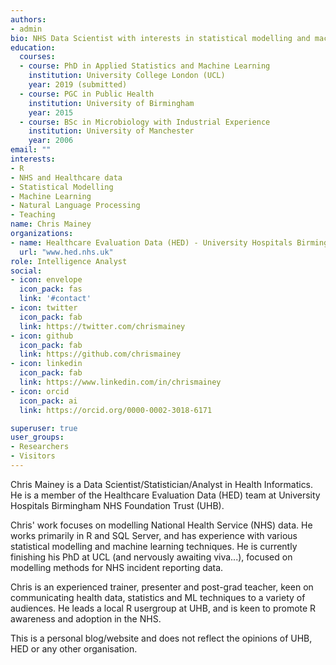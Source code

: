 ```yaml
---
authors:
- admin
bio: NHS Data Scientist with interests in statistical modelling and machine learning in healthcare data.
education:
  courses:
  - course: PhD in Applied Statistics and Machine Learning
    institution: University College London (UCL)
    year: 2019 (submitted)
  - course: PGC in Public Health
    institution: University of Birmingham
    year: 2015
  - course: BSc in Microbiology with Industrial Experience
    institution: University of Manchester
    year: 2006
email: ""
interests:
- R
- NHS and Healthcare data
- Statistical Modelling
- Machine Learning
- Natural Language Processing
- Teaching
name: Chris Mainey
organizations:
- name: Healthcare Evaluation Data (HED) - University Hospitals Birmingham NHS Foundation Trust
  url: "www.hed.nhs.uk"
role: Intelligence Analyst
social:
- icon: envelope
  icon_pack: fas
  link: '#contact'
- icon: twitter
  icon_pack: fab
  link: https://twitter.com/chrismainey
- icon: github
  icon_pack: fab
  link: https://github.com/chrismainey
- icon: linkedin
  icon_pack: fab
  link: https://www.linkedin.com/in/chrismainey
- icon: orcid
  icon_pack: ai
  link: https://orcid.org/0000-0002-3018-6171

superuser: true
user_groups:
- Researchers
- Visitors
---
```


Chris Mainey is a Data Scientist/Statistician/Analyst in Health Informatics.  He is a member of the Healthcare Evaluation Data (HED) team at University Hospitals Birmingham NHS Foundation Trust (UHB).

Chris' work focuses on modelling National Health Service (NHS) data.  He works primarily in R and SQL Server, and has experience with various statistical modelling and machine learning techniques.  He is currently finishing his PhD at UCL (and nervously awaiting viva...), focused on modelling methods for NHS incident reporting data.

Chris is an experienced trainer, presenter and post-grad teacher, keen on communicating health data, statistics and ML techniques to a variety of audiences. He leads a local R usergroup at UHB, and is keen to promote R awareness and adoption in the NHS.
 
This is a personal blog/website and does not reflect the opinions of UHB, HED or any other organisation.
